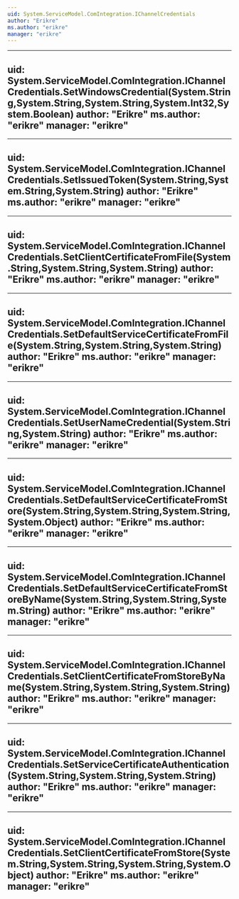 ```yaml
---
uid: System.ServiceModel.ComIntegration.IChannelCredentials
author: "Erikre"
ms.author: "erikre"
manager: "erikre"
---
```


---
uid: System.ServiceModel.ComIntegration.IChannelCredentials.SetWindowsCredential(System.String,System.String,System.String,System.Int32,System.Boolean)
author: "Erikre"
ms.author: "erikre"
manager: "erikre"
---

---
uid: System.ServiceModel.ComIntegration.IChannelCredentials.SetIssuedToken(System.String,System.String,System.String)
author: "Erikre"
ms.author: "erikre"
manager: "erikre"
---

---
uid: System.ServiceModel.ComIntegration.IChannelCredentials.SetClientCertificateFromFile(System.String,System.String,System.String)
author: "Erikre"
ms.author: "erikre"
manager: "erikre"
---

---
uid: System.ServiceModel.ComIntegration.IChannelCredentials.SetDefaultServiceCertificateFromFile(System.String,System.String,System.String)
author: "Erikre"
ms.author: "erikre"
manager: "erikre"
---

---
uid: System.ServiceModel.ComIntegration.IChannelCredentials.SetUserNameCredential(System.String,System.String)
author: "Erikre"
ms.author: "erikre"
manager: "erikre"
---

---
uid: System.ServiceModel.ComIntegration.IChannelCredentials.SetDefaultServiceCertificateFromStore(System.String,System.String,System.String,System.Object)
author: "Erikre"
ms.author: "erikre"
manager: "erikre"
---

---
uid: System.ServiceModel.ComIntegration.IChannelCredentials.SetDefaultServiceCertificateFromStoreByName(System.String,System.String,System.String)
author: "Erikre"
ms.author: "erikre"
manager: "erikre"
---

---
uid: System.ServiceModel.ComIntegration.IChannelCredentials.SetClientCertificateFromStoreByName(System.String,System.String,System.String)
author: "Erikre"
ms.author: "erikre"
manager: "erikre"
---

---
uid: System.ServiceModel.ComIntegration.IChannelCredentials.SetServiceCertificateAuthentication(System.String,System.String,System.String)
author: "Erikre"
ms.author: "erikre"
manager: "erikre"
---

---
uid: System.ServiceModel.ComIntegration.IChannelCredentials.SetClientCertificateFromStore(System.String,System.String,System.String,System.Object)
author: "Erikre"
ms.author: "erikre"
manager: "erikre"
---
